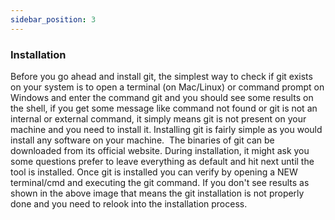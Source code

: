 ```yaml
---
sidebar_position: 3
---
```


### Installation

Before you go ahead and install git, the simplest way to check if git exists on your system is to open a terminal (on Mac/Linux) or command prompt on Windows and enter the command git
and you should see some results on the shell, if you get some message like command not found or git is not an internal or external command, it simply means git is not present on your machine and you need to install it.
Installing git is fairly simple as you would install any software on your machine. 
The binaries of git can be downloaded from its official website. During installation, it might ask you some questions prefer to leave everything as default and hit next until the tool is installed.
Once git is installed you can verify by opening a NEW terminal/cmd and executing the git command. If you don't see results as shown in the above image that means the git installation is not properly done and you need to relook into the installation process.